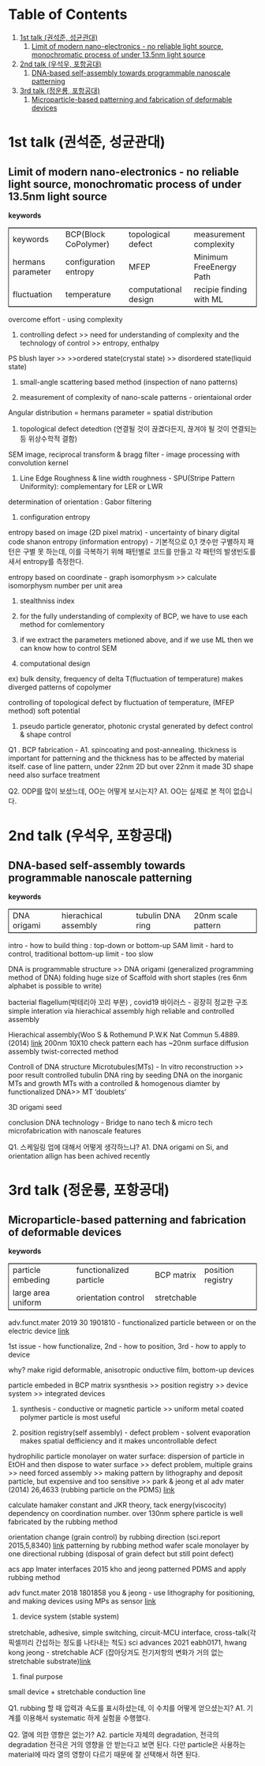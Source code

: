 
# Table of Contents

1.  [1st talk (권석준, 성균관대)](#org5f7c60f)
    1.  [Limit of modern nano-electronics - no reliable light source, monochromatic process of under 13.5nm light source](#orgd337cdb)
2.  [2nd talk (우석우, 포항공대)](#orgc8d07b1)
    1.  [DNA-based self-assembly towards programmable nanoscale patterning](#org2639ae3)
3.  [3rd talk (정운룡, 포항공대)](#org7928ceb)
    1.  [Microparticle-based patterning and fabrication of deformable devices](#org3c0763d)



<a id="org5f7c60f"></a>

# 1st talk (권석준, 성균관대)


<a id="orgd337cdb"></a>

## Limit of modern nano-electronics - no reliable light source, monochromatic process of under 13.5nm light source

**keywords**

<table border="2" cellspacing="0" cellpadding="6" rules="groups" frame="hsides">


<colgroup>
<col  class="org-left" />

<col  class="org-left" />

<col  class="org-left" />

<col  class="org-left" />
</colgroup>
<tbody>
<tr>
<td class="org-left">keywords</td>
<td class="org-left">BCP(Block CoPolymer)</td>
<td class="org-left">topological defect</td>
<td class="org-left">measurement complexity</td>
</tr>


<tr>
<td class="org-left">hermans parameter</td>
<td class="org-left">configuration entropy</td>
<td class="org-left">MFEP</td>
<td class="org-left">Minimum FreeEnergy Path</td>
</tr>


<tr>
<td class="org-left">fluctuation</td>
<td class="org-left">temperature</td>
<td class="org-left">computational design</td>
<td class="org-left">recipie finding with ML</td>
</tr>
</tbody>
</table>

overcome effort - using complexity

1.  controlling defect >> need for understanding of complexity and the technology of control >> entropy, enthalpy

PS blush layer >> >>ordered state(crystal state) >> disordered state(liquid state)

1.  small-angle scattering based method (inspection of nano patterns)

2.  measurement of complexity of nano-scale patterns - orientaional order

Angular distribution = hermans parameter = spatial distribution

1.  topological defect detedtion (연결될 것이 끊겼다든지, 끊겨야 될 것이 연결되는 등 위상수학적 결함)

SEM image, reciprocal transform & bragg filter - image processing with convolution kernel

1.  Line Edge Roughness & line width roughness - SPU(Stripe Pattern Uniformity): complementary for LER or LWR

determination of orientation : Gabor filtering

1.  configuration entropy

entropy based on image (2D pixel matrix) - uncertainty of binary digital code
shanon entropy (information entropy) - 기본적으로 0,1 갯수만 구별하지 패턴은 구별 못 하는데, 이를 극복하기 위해 패턴별로 코드를 만들고 각 패턴의 발생빈도를 새서 entropy를 측정한다.

entropy based on coordinate - graph isomorphysm >> calculate isomorphysm number per unit area

1.  stealthniss index

2.  for the fully understanding of complexity of BCP, we have to use each method for comlementory

3.  if we extract the parameters metioned above, and if we use ML then we can know how to control SEM

4.  computational design

ex) bulk density, frequency of delta T(fluctuation of temperature) makes diverged patterns of copolymer

controlling of topological defect by fluctuation of temperature, (MFEP method)
soft potential

1.  pseudo particle generator, photonic crystal generated by defect control & shape control

Q1 . BCP fabrication -
A1. spincoating and post-annealing. thickness is important for patterning and the thickness has to be affected by material itself.
case of line pattern, under 22nm 2D but over 22nm it made 3D shape
need also surface treatment

Q2. ODP를 많이 보셨느데, OO는 어떻게 보시는지?
A1. OO는 실제로 본 적이 없습니다.


<a id="orgc8d07b1"></a>

# 2nd talk (우석우, 포항공대)


<a id="org2639ae3"></a>

## DNA-based self-assembly towards programmable nanoscale patterning

**keywords**

<table border="2" cellspacing="0" cellpadding="6" rules="groups" frame="hsides">


<colgroup>
<col  class="org-left" />

<col  class="org-left" />

<col  class="org-left" />

<col  class="org-left" />
</colgroup>
<tbody>
<tr>
<td class="org-left">DNA origami</td>
<td class="org-left">hierachical assembly</td>
<td class="org-left">tubulin DNA ring</td>
<td class="org-left">20nm scale pattern</td>
</tr>
</tbody>
</table>

intro - how to build thing : top-down or bottom-up
SAM limit - hard to control, traditional bottom-up limit - too slow

DNA is programmable structure >> DNA origami (generalized programming method of DNA)
folding huge size of Scaffold with short staples (res 6nm alphabet is possible to write)

bacterial flagellum(박테리아 꼬리 부분) , covid19 바이러스 - 굉장히 정교한 구조
simple interation via hierachical assembly
high reliable and controlled assembly

Hierachical assembly(Woo S & Rothemund P.W.K Nat Commun 5.4889.(2014) [link](https://www.nature.com/articles/ncomms5889)
200nm 10X10 check pattern each has ~20nm
surface diffusion assembly
twist-corrected method

Controll of DNA structure
Microtubules(MTs) - In vitro reconstruction >> poor result
controlled tubulin DNA ring by seeding DNA on the inorganic MTs and growth
MTs with a controlled & homogenous diamter by functionalized DNA>> MT &rsquo;doublets&rsquo;

3D origami seed

conclusion
DNA technology - Bridge to nano tech & micro tech
microfabrication with nanoscale features

Q1. 스케일링 업에 대해서 어떻게 생각하느냐?
A1. DNA origami on Si, and orientation allign has been achived recently


<a id="org7928ceb"></a>

# 3rd talk (정운룡, 포항공대)


<a id="org3c0763d"></a>

## Microparticle-based patterning and fabrication of deformable devices

**keywords**

<table border="2" cellspacing="0" cellpadding="6" rules="groups" frame="hsides">


<colgroup>
<col  class="org-left" />

<col  class="org-left" />

<col  class="org-left" />

<col  class="org-left" />
</colgroup>
<tbody>
<tr>
<td class="org-left">particle embeding</td>
<td class="org-left">functionalized particle</td>
<td class="org-left">BCP matrix</td>
<td class="org-left">position registry</td>
</tr>


<tr>
<td class="org-left">large area uniform</td>
<td class="org-left">orientation control</td>
<td class="org-left">stretchable</td>
<td class="org-left">&#xa0;</td>
</tr>
</tbody>
</table>

adv.funct.mater 2019 30 1901810 - functionalized particle between or on the electric device [link](https://onlinelibrary.wiley.com/doi/10.1002/adfm.201901810)

1st issue - how functionalize, 2nd - how to position, 3rd - how to apply to device

why? make rigid deformable, anisotropic onductive film, bottom-up devices

particle embeded in BCP matrix
sysnthesis >> position registry >> device system >> integrated devices

1.  synthesis - conductive or magnetic particle >> uniform metal coated polymer particle is most useful

2.  position registry(self assembly) - defect problem - solvent evaporation makes spatial defficiency and it makes uncontrollable defect

hydrophilic particle monolayer on water surface: dispersion of particle in EtOH and then dispose to water surface >> defect problem, multiple grains >> need forced assembly >> making pattern by lithography and deposit particle, but expensive and too sensitive >> park & jeong et al adv mater (2014) 26,4633 (rubbing particle on the PDMS) [link](https://onlinelibrary.wiley.com/doi/abs/10.1002/adma.201305875)

calculate hamaker constant and JKR theory, tack energy(viscocity) dependency on coordination number. over 130nm sphere particle is well fabricated by the rubbing method

orientation change (grain control) by rubbing direction (sci.report 2015,5,8340)  [link](https://www.nature.com/articles/srep08340)
patterning by rubbing method
wafer scale monolayer by one directional rubbing (disposal of grain defect but still point defect)

acs app lmater interfaces 2015 kho and jeong
patterned PDMS and apply rubbing method

adv funct.mater 2018 1801858 you & jeong - use lithography for positioning, and making devices using MPs as sensor [link](https://onlinelibrary.wiley.com/doi/abs/10.1002/adfm.201801858)

1.  device system (stable system)

stretchable, adhesive, simple switching, circuit-MCU interface, cross-talk(각 픽셀끼리 간섭하는 정도를 나타내는 척도)
sci advances 2021 eabh0171, hwang kong jeong - stretchable ACF (잡아당겨도 전기저항의 변화가 거의 없는 stretchable substrate)[link](https://www.science.org/doi/10.1126/sciadv.abh0171)

1.  final purpose

small device + stretchable conduction line

Q1. rubbing 할 때 압력과 속도를 표시하셨는데, 이 수치를 어떻게 얻으셨는지?
A1. 기계를 이용해서 systematic 하게 실험을 수행했다.

Q2. 열에 의한 영향은 없는가?
A2. particle 자체의 degradation, 전극의 degradation
전극은 거의 영향을 안 받는다고 보면 된다. 다만 particle은 사용하는 material에 따라 열의 영향이 다르기 때문에 잘 선택해서 하면 된다.
